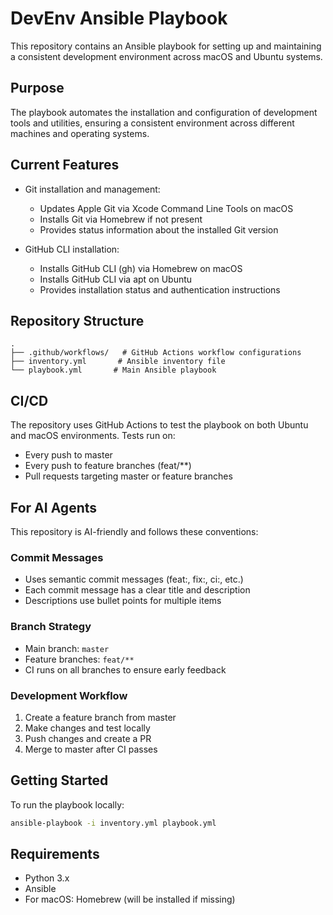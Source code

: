 # DevEnv Ansible Playbook

This repository contains an Ansible playbook for setting up and maintaining a consistent development environment across macOS and Ubuntu systems.

## Purpose

The playbook automates the installation and configuration of development tools and utilities, ensuring a consistent environment across different machines and operating systems.

## Current Features

- Git installation and management:
  - Updates Apple Git via Xcode Command Line Tools on macOS
  - Installs Git via Homebrew if not present
  - Provides status information about the installed Git version

- GitHub CLI installation:
  - Installs GitHub CLI (gh) via Homebrew on macOS
  - Installs GitHub CLI via apt on Ubuntu
  - Provides installation status and authentication instructions

## Repository Structure

```
.
├── .github/workflows/   # GitHub Actions workflow configurations
├── inventory.yml       # Ansible inventory file
└── playbook.yml       # Main Ansible playbook
```

## CI/CD

The repository uses GitHub Actions to test the playbook on both Ubuntu and macOS environments. Tests run on:
- Every push to master
- Every push to feature branches (feat/**)
- Pull requests targeting master or feature branches

## For AI Agents

This repository is AI-friendly and follows these conventions:

### Commit Messages
- Uses semantic commit messages (feat:, fix:, ci:, etc.)
- Each commit message has a clear title and description
- Descriptions use bullet points for multiple items

### Branch Strategy
- Main branch: `master`
- Feature branches: `feat/**`
- CI runs on all branches to ensure early feedback

### Development Workflow
1. Create a feature branch from master
2. Make changes and test locally
3. Push changes and create a PR
4. Merge to master after CI passes

## Getting Started

To run the playbook locally:

```bash
ansible-playbook -i inventory.yml playbook.yml
```

## Requirements

- Python 3.x
- Ansible
- For macOS: Homebrew (will be installed if missing) 